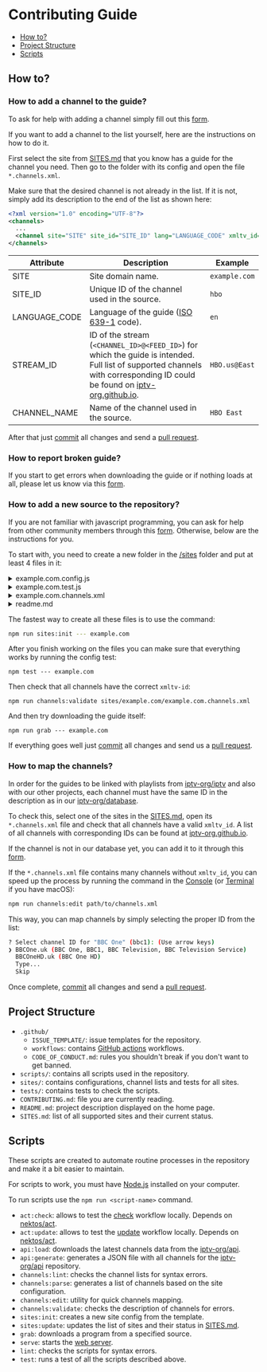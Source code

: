 # Contributing Guide

- [How to?](#how-to)
- [Project Structure](#project-structure)
- [Scripts](#scripts)

## How to?

### How to add a channel to the guide?

To ask for help with adding a channel simply fill out this [form](https://github.com/iptv-org/epg/issues/new?assignees=&labels=channel+request&projects=&template=2_channel-request.yml).

If you want to add a channel to the list yourself, here are the instructions on how to do it.

First select the site from [SITES.md](SITES.md) that you know has a guide for the channel you need. Then go to the folder with its config and open the file `*.channels.xml`.

Make sure that the desired channel is not already in the list. If it is not, simply add its description to the end of the list as shown here:

```xml
<?xml version="1.0" encoding="UTF-8"?>
<channels>
  ...
  <channel site="SITE" site_id="SITE_ID" lang="LANGUAGE_CODE" xmltv_id="STREAM_ID">CHANNEL_NAME</channel>
</channels>
```

| Attribute     | Description                                                                                                                                                                                             | Example       |
| ------------- | ------------------------------------------------------------------------------------------------------------------------------------------------------------------------------------------------------- | ------------- |
| SITE          | Site domain name.                                                                                                                                                                                       | `example.com` |
| SITE_ID       | Unique ID of the channel used in the source.                                                                                                                                                            | `hbo`         |
| LANGUAGE_CODE | Language of the guide ([ISO 639-1](https://en.wikipedia.org/wiki/List_of_ISO_639-1_codes) code).                                                                                                        | `en`          |
| STREAM_ID     | ID of the stream (`<CHANNEL_ID>@<FEED_ID>`) for which the guide is intended. Full list of supported channels with corresponding ID could be found on [iptv-org.github.io](https://iptv-org.github.io/). | `HBO.us@East` |
| CHANNEL_NAME  | Name of the channel used in the source.                                                                                                                                                                 | `HBO East`    |

After that just [commit](https://docs.github.com/en/pull-requests/committing-changes-to-your-project/creating-and-editing-commits/about-commits) all changes and send a [pull request](https://docs.github.com/en/pull-requests/collaborating-with-pull-requests/proposing-changes-to-your-work-with-pull-requests/about-pull-requests).

### How to report broken guide?

If you start to get errors when downloading the guide or if nothing loads at all, please let us know via this [form](https://github.com/iptv-org/epg/issues/new?assignees=&labels=broken+guide&projects=&template=3_broken-guide.yml).

### How to add a new source to the repository?

If you are not familiar with javascript programming, you can ask for help from other community members through this [form](https://github.com/iptv-org/epg/issues/new?assignees=&labels=source+request&projects=&template=1_source-request.yml). Otherwise, below are the instructions for you.

To start with, you need to create a new folder in the [/sites](/sites) folder and put at least 4 files in it:

<details>
<summary>example.com.config.js</summary>
<br>

This file describes what kind of request we need to send to get the guide for a particular channel on a certain date and how to parse the response.

```js
module.exports = {
  site: 'example.com',
  url({ channel, date }) {
    return `https://example.com/api/${channel.site_id}/${date.format('YYYY-MM-DD')}`
  },
  parser(context) {
    try {
      return JSON.parse(context.content)
    } catch {
      return []
    }
  }
}
```

### Context Object

From each function in `config.js` you can access a `context` object containing the following data:

- `channel`: The object describing the current channel (xmltv_id, site_id, name, lang)
- `date`: The 'dayjs' instance with the requested date
- `content`: The response data as a String
- `buffer`: The response data as an ArrayBuffer
- `headers`: The response headers
- `request`: The request config
- `cached`: A boolean to check whether this request was cached or not

### Program Properties

List of properties that can be assigned to each program during parsing.

| Property        | Aliases                          | Type                                       | Required |
| --------------- | -------------------------------- | ------------------------------------------ | -------- |
| start           |                                  | `String \| Number \| Date()`               | true     |
| stop            |                                  | `String \| Number \| Date()`               | true     |
| title           | titles                           | `String \| Object \| String[] \| Object[]` | true     |
| subTitle        | subTitles, sub_title, sub_titles | `String \| Object \| String[] \| Object[]` | false    |
| description     | desc, descriptions               | `String \| Object \| String[] \| Object[]` | false    |
| date            |                                  | `String \| Number \| Date()`               | false    |
| category        | categories                       | `String \| Object \| String[] \| Object[]` | false    |
| keyword         | keywords                         | `String \| Object \| String[] \| Object[]` | false    |
| language        | languages                        | `String \| Object \| String[] \| Object[]` | false    |
| origLanguage    | origLanguages                    | `String \| Object \| String[] \| Object[]` | false    |
| length          |                                  | `String \| Object \| String[] \| Object[]` | false    |
| url             | urls                             | `String \| Object \| String[] \| Object[]` | false    |
| country         | countries                        | `String \| Object \| String[] \| Object[]` | false    |
| video           |                                  | `Object`                                   | false    |
| audio           |                                  | `Object`                                   | false    |
| season          |                                  | `String \| Number`                         | false    |
| episode         |                                  | `String \| Number`                         | false    |
| episodeNumber   | episodeNum, episodeNumbers       | `Object`                                   | false    |
| previouslyShown |                                  | `String \| Object \| String[] \| Object[]` | false    |
| premiere        |                                  | `String \| Object \| String[] \| Object[]` | false    |
| lastChance      |                                  | `String \| Object \| String[] \| Object[]` | false    |
| new             |                                  | `Boolean`                                  | false    |
| subtitles       |                                  | `Object \| Object[]`                       | false    |
| rating          | ratings                          | `String \| Object \| String[] \| Object[]` | false    |
| starRating      | starRatings                      | `String \| Object \| String[] \| Object[]` | false    |
| review          | reviews                          | `String \| Object \| String[] \| Object[]` | false    |
| director        | directors                        | `String \| Object \| String[] \| Object[]` | false    |
| actor           | actors                           | `String \| Object \| String[] \| Object[]` | false    |
| writer          | writers                          | `String \| Object \| String[] \| Object[]` | false    |
| adapter         | adapters                         | `String \| Object \| String[] \| Object[]` | false    |
| producer        | producers                        | `String \| Object \| String[] \| Object[]` | false    |
| presenter       | presenters                       | `String \| Object \| String[] \| Object[]` | false    |
| composer        | composers                        | `String \| Object \| String[] \| Object[]` | false    |
| editor          | editors                          | `String \| Object \| String[] \| Object[]` | false    |
| commentator     | commentators                     | `String \| Object \| String[] \| Object[]` | false    |
| guest           | guests                           | `String \| Object \| String[] \| Object[]` | false    |
| image           | images                           | `String \| Object \| String[] \| Object[]` | false    |
| icon            | icons                            | `String \| Object \| String[] \| Object[]` | false    |

Example:

```js
{
  start: '2021-03-19T06:00:00.000Z',
  stop: '2021-03-19T06:30:00.000Z',
  title: 'Program 1',
  subTitle: 'Sub-title & 1',
  description: 'Description for Program 1',
  date: '2022-05-06',
  categories: ['Comedy', 'Drama'],
  keywords: [
    { lang: 'en', value: 'physical-comedy' },
    { lang: 'en', value: 'romantic' }
  ],
  language: 'English',
  origLanguage: { lang: 'en', value: 'French' },
  length: { units: 'minutes', value: '60' },
  url: 'http://example.com/title.html',
  country: 'US',
  video: {
    present: 'yes',
    colour: 'no',
    aspect: '16:9',
    quality: 'HDTV'
  },
  audio: {
    present: 'yes',
    stereo: 'Dolby Digital'
  },
  season: 9,
  episode: 239,
  previouslyShown: [{ start: '20080711000000', channel: 'channel-two.tv' }],
  premiere: 'First time on British TV',
  lastChance: [{ lang: 'en', value: 'Last time on this channel' }],
  new: true,
  subtitles: [
    { type: 'teletext', language: 'English' },
    { type: 'onscreen', language: [{ lang: 'en', value: 'Spanish' }] }
  ],
  rating: {
    system: 'MPAA',
    value: 'P&G',
    icon: 'http://example.com/pg_symbol.png'
  },
  starRatings: [
    {
      system: 'TV Guide',
      value: '4/5',
      icon: [{ src: 'stars.png', width: 100, height: 100 }]
    },
    {
      system: 'IMDB',
      value: '8/10'
    }
  ],
  reviews: [
    {
      type: 'text',
      source: 'Rotten Tomatoes',
      reviewer: 'Joe Bloggs',
      lang: 'en',
      value: 'This is a fantastic show!'
    },
    {
      type: 'text',
      source: 'IDMB',
      reviewer: 'Jane Doe',
      lang: 'en',
      value: 'I love this show!'
    },
    {
      type: 'url',
      source: 'Rotten Tomatoes',
      reviewer: 'Joe Bloggs',
      lang: 'en',
      value: 'https://example.com/programme_one_review'
    }
  ],
  directors: [
    {
      value: 'Director 1',
      url: { value: 'http://example.com/director1.html', system: 'TestSystem' },
      image: [
        'https://example.com/image1.jpg',
        {
          value: 'https://example.com/image2.jpg',
          type: 'person',
          size: '2',
          system: 'TestSystem',
          orient: 'P'
        }
      ]
    },
    'Director 2'
  ],
  actors: ['Actor 1', 'Actor 2'],
  writer: 'Writer 1',
  producers: 'Roger Dobkowitz',
  presenters: 'Drew Carey',
  images: [
    {
      type: 'poster',
      size: '1',
      orient: 'P',
      system: 'tvdb',
      value: 'https://tvdb.com/programme_one_poster_1.jpg'
    },
    {
      type: 'poster',
      size: '2',
      orient: 'P',
      system: 'tmdb',
      value: 'https://tmdb.com/programme_one_poster_2.jpg'
    },
    {
      type: 'backdrop',
      size: '3',
      orient: 'L',
      system: 'tvdb',
      value: 'https://tvdb.com/programme_one_backdrop_3.jpg'
    }
  ],
  icon: 'https://example.com/images/Program1.png?x=шеллы&sid=777'
}
```

</details>

<details>
<summary>example.com.test.js</summary>
<br>

With this file we can test the previously created config and make sure it works as you expect.

```js
const { parser, url } = require('./example.com.config.js')
const dayjs = require('dayjs')
const utc = require('dayjs/plugin/utc')
const customParseFormat = require('dayjs/plugin/customParseFormat')
dayjs.extend(customParseFormat)
dayjs.extend(utc)

const date = dayjs.utc('2025-01-12', 'YYYY-MM-DD').startOf('d')
const channel = { site_id: 'bbc1', xmltv_id: 'BBCOne.uk' }

it('can generate valid url', () => {
  expect(url({ channel, date })).toBe('https://example.com/api/bbc1/2025-01-12')
})

it('can parse response', () => {
  const content =
    '[{"title":"Program 1","start":"2025-01-12T00:00:00.000Z","stop":"2025-01-12T00:30:00.000Z"},{"title":"Program 2","start":"2025-01-12T00:30:00.000Z","stop":"2025-01-12T01:00:00.000Z"}]'

  const results = parser({ content })

  expect(results.length).toBe(2)
  expect(results[0]).toMatchObject({
    title: 'Program 1',
    start: '2025-01-12T00:00:00.000Z',
    stop: '2025-01-12T00:30:00.000Z'
  })
  expect(results[1]).toMatchObject({
    title: 'Program 2',
    start: '2025-01-12T00:30:00.000Z',
    stop: '2025-01-12T01:00:00.000Z'
  })
})

it('can handle empty guide', () => {
  const result = parser({
    date,
    channel,
    content: ''
  })

  expect(result).toMatchObject([])
})
```

Detailed documentation for the tests can be found here: https://jestjs.io/docs/using-matchers

</details>

<details>
<summary>example.com.channels.xml</summary>
<br>

This file contains a list of channels available at the source.

```xml
<?xml version="1.0" encoding="UTF-8" ?>
<channels>
  <channel site="example.com" lang="en" xmltv_id="BBCOne.uk" site_id="bbc1">BBC One</channel>
</channels>
```

</details>

<details>
<summary>readme.md</summary>
<br>

This file contains instructions on how to use this config.

````
# example.com

https://example.com

### Download the guide

```sh
npm run grab --- --site=example.com
```

### Test

```sh
npm test --- example.com
```
````

</details>

The fastest way to create all these files is to use the command:

```sh
npm run sites:init --- example.com
```

After you finish working on the files you can make sure that everything works by running the config test:

```
npm test --- example.com
```

Then check that all channels have the correct `xmltv-id`:

```
npm run channels:validate sites/example.com/example.com.channels.xml
```

And then try downloading the guide itself:

```
npm run grab --- example.com
```

If everything goes well just [commit](https://docs.github.com/en/pull-requests/committing-changes-to-your-project/creating-and-editing-commits/about-commits) all changes and send us a [pull request](https://docs.github.com/en/pull-requests/collaborating-with-pull-requests/proposing-changes-to-your-work-with-pull-requests/about-pull-requests).

### How to map the channels?

In order for the guides to be linked with playlists from [iptv-org/iptv](https://github.com/iptv-org/iptv) and also with our other projects, each channel must have the same ID in the description as in our [iptv-org/database](https://github.com/iptv-org/database).

To check this, select one of the sites in the [SITES.md](SITES.md), open its `*.channels.xml` file and check that all channels have a valid `xmltv_id`. A list of all channels with corresponding IDs can be found at [iptv-org.github.io](https://iptv-org.github.io/).

If the channel is not in our database yet, you can add it to it through this [form](https://github.com/iptv-org/database/issues/new?assignees=&labels=channels%3Aadd&projects=&template=1_channels_add.yml&title=Add%3A+).

If the `*.channels.xml` file contains many channels without `xmltv_id`, you can speed up the process by running the command in the [Console](https://en.wikipedia.org/wiki/Windows_Console) (or [Terminal](<https://en.wikipedia.org/wiki/Terminal_(macOS)>) if you have macOS):

```sh
npm run channels:edit path/to/channels.xml
```

This way, you can map channels by simply selecting the proper ID from the list:

```sh
? Select channel ID for "BBC One" (bbc1): (Use arrow keys)
❯ BBCOne.uk (BBC One, BBC1, BBC Television, BBC Television Service)
  BBCOneHD.uk (BBC One HD)
  Type...
  Skip
```

Once complete, [commit](https://docs.github.com/en/pull-requests/committing-changes-to-your-project/creating-and-editing-commits/about-commits) all changes and send a [pull request](https://docs.github.com/en/pull-requests/collaborating-with-pull-requests/proposing-changes-to-your-work-with-pull-requests/about-pull-requests).

## Project Structure

- `.github/`
  - `ISSUE_TEMPLATE/`: issue templates for the repository.
  - `workflows`: contains [GitHub actions](https://docs.github.com/en/actions/quickstart) workflows.
  - `CODE_OF_CONDUCT.md`: rules you shouldn't break if you don't want to get banned.
- `scripts/`: contains all scripts used in the repository.
- `sites/`: contains configurations, channel lists and tests for all sites.
- `tests/`: contains tests to check the scripts.
- `CONTRIBUTING.md`: file you are currently reading.
- `README.md`: project description displayed on the home page.
- `SITES.md`: list of all supported sites and their current status.

## Scripts

These scripts are created to automate routine processes in the repository and make it a bit easier to maintain.

For scripts to work, you must have [Node.js](https://nodejs.org/en) installed on your computer.

To run scripts use the `npm run <script-name>` command.

- `act:check`: allows to test the [check](https://github.com/iptv-org/iptv/blob/master/.github/workflows/check.yml) workflow locally. Depends on [nektos/act](https://github.com/nektos/act).
- `act:update`: allows to test the [update](https://github.com/iptv-org/iptv/blob/master/.github/workflows/update.yml) workflow locally. Depends on [nektos/act](https://github.com/nektos/act).
- `api:load`: downloads the latest channels data from the [iptv-org/api](https://github.com/iptv-org/api).
- `api:generate`: generates a JSON file with all channels for the [iptv-org/api](https://github.com/iptv-org/api) repository.
- `channels:lint`: сhecks the channel lists for syntax errors.
- `channels:parse`: generates a list of channels based on the site configuration.
- `channels:edit`: utility for quick channels mapping.
- `channels:validate`: checks the description of channels for errors.
- `sites:init`: creates a new site config from the template.
- `sites:update`: updates the list of sites and their status in [SITES.md](SITES.md).
- `grab`: downloads a program from a specified source.
- `serve`: starts the [web server](https://github.com/vercel/serve).
- `lint`: сhecks the scripts for syntax errors.
- `test`: runs a test of all the scripts described above.
